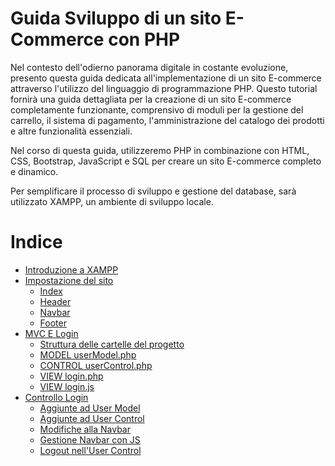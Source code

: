 # Guida Sviluppo di un sito E-Commerce con PHP

Nel contesto dell'odierno panorama digitale in costante evoluzione, presento questa guida dedicata all'implementazione di un sito E-commerce attraverso l'utilizzo del linguaggio di programmazione PHP. Questo tutorial fornirà una guida dettagliata per la creazione di un sito E-commerce completamente funzionante, comprensivo di moduli per la gestione del carrello, il sistema di pagamento, l'amministrazione del catalogo dei prodotti e altre funzionalità essenziali.

Nel corso di questa guida, utilizzeremo PHP in combinazione con HTML, CSS, Bootstrap, JavaScript e SQL per creare un sito E-commerce completo e dinamico.

Per semplificare il processo di sviluppo e gestione del database, sarà utilizzato XAMPP, un ambiente di sviluppo locale. 

# Indice

- [Introduzione a XAMPP](Guide/Xampp.md)
- [Impostazione del sito](Guide/Lezione1/impostazione.md)
   - [Index](Guide/Lezione1/impostazione.md#indexphp)    
   - [Header](Guide/Lezione1/impostazione.md#headerphp)
   - [Navbar](Guide/Lezione1/impostazione.md#navbarphp)
   - [Footer](Guide/Lezione1/impostazione.md#footerphp)
- [MVC E Login](Guide/Lezione2/MVC.md)
   - [Struttura delle cartelle del progetto](Guide/Lezione2/MVC.md#struttura-del-progettod)
   - [MODEL userModel.php](Guide/Lezione2/MVC.md#model-usermodelphp)
   - [CONTROL userControl.php](Guide/Lezione2/MVC.md#contrl-usercontrolphp)
   - [VIEW login.php](Guide/Lezione2/MVC.md#viewloginphp)
   - [VIEW login.js](Guide/Lezione2/MVC.md#viewloginjs)
- [Controllo Login](Guide/Lezione3/ControlloLogin.md)
   - [Aggiunte ad User Model](Guide/Lezione3/ControlloLogin.md#usermodelphp)
   - [Aggiunte ad User Control](Guide/Lezione3/ControlloLogin.md#usercontrolphp)
   - [Modifiche alla Navbar](Guide/Lezione3/ControlloLogin.md#navbarphp)
   - [Gestione Navbar con JS](Guide/Lezione3/ControlloLogin.md#implementazione-della-navbar-con-javascript)
   - [Logout nell'User Control](Guide/Lezione3/ControlloLogin.md#aggiunta-logout-nel-file-usercontrolphp)
